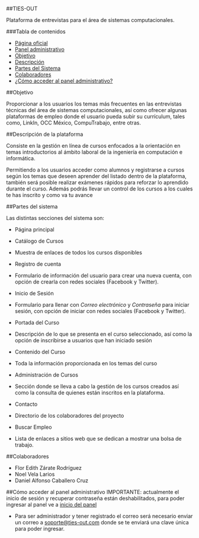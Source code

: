 ##TIES-OUT

Plataforma de entrevistas para el área de sistemas computacionales.

###Tabla de contenidos
 
* [Página oficial](http://www.ties-out.com)
* [Panel administrativo](http://panel.ties-out.com/)
* [Objetivo](#objetivo)
* [Descripción](#descripción-de-la-plataforma)
* [Partes del Sistema](#partes-del-sistema)
* [Colaboradores](#colaboradores)
* [¿Cómo acceder al panel administrativo?](#cómo-acceder-al-panel-administrativo)

##Objetivo

Proporcionar a los usuarios los temas más frecuentes en las entrevistas técnicas del área de sistemas computacionales, así como ofrecer algunas plataformas de empleo donde el usuario pueda subir su currículum, tales como, LinkIn, OCC México, CompuTrabajo, entre otras.
    
##Descripción de la plataforma

Consiste en la gestión en línea de cursos enfocados a la orientación en temas introductorios al ámbito laboral de la ingeniería en computación e informática.

Permitiendo a los usuarios acceder como alumnos y registrarse a cursos según los temas que deseen aprender del listado dentro de la plataforma, también será posible realizar exámenes rápidos para reforzar lo aprendido durante el curso. Además podrás llevar un control de los cursos a los cuales te has inscrito y como va tu avance

##Partes del sistema

Las distintas secciones del sistema son:

* Página principal
* Catálogo de Cursos
 * Muestra de enlaces de todos los cursos disponibles

* Registro de cuenta  
 * Formulario de información del usuario para crear una nueva cuenta, con opción de crearla con redes sociales (Facebook y Twitter).

* Inicio de Sesión
 * Formulario para llenar con _Correo electrónico_ y _Contraseña_ para iniciar sesión, con opción de iniciar con redes sociales (Facebook y Twitter).

* Portada del Curso
 * Descripción de lo que se presenta en el curso seleccionado, así como la opción de inscribirse a usuarios que han iniciado sesión

* Contenido del Curso
 * Toda la información proporcionada en los temas del curso

* Administración de Cursos
 * Sección donde se lleva a cabo la gestión de los cursos creados así como la consulta de quienes están inscritos en la plataforma.

* Contacto
 * Directorio de los colaboradores del proyecto


* Buscar Empleo
 * Lista de enlaces a sitios web que se dedican a mostrar una bolsa de trabajo.

##Colaboradores
* Flor Edith Zárate Rodríguez
* Noel Vela Larios
* Daniel Alfonso Caballero Cruz

##Cómo acceder al panel administrativo
IMPORTANTE: actualmente el inicio de sesión y recuperar contraseña están deshabilitados, para poder ingresar al panel ve a [inicio del panel](http://panel.ties-out.com/panel.php)

* Para ser administrador y tener registrado el correo será necesario enviar un correo a soporte@ties-out.com donde se te enviará una clave única para poder ingresar.
